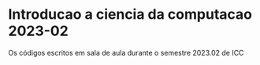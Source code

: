 # Introducao a ciencia da computacao 2023-02
 Os códigos escritos em sala de aula durante o semestre 2023.02 de ICC
